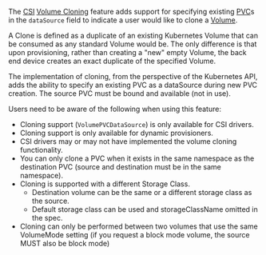 The [CSI](https://kubernetes.io/docs/concepts/storage/volumes/#csi) [Volume Cloning](https://kubernetes.io/docs/concepts/storage/volume-pvc-datasource/) feature adds support for specifying existing [PVC](https://kubernetes.io/docs/concepts/storage/persistent-volumes/#persistentvolumeclaims)s in the `dataSource` field to indicate a user would like to clone a [Volume](https://kubernetes.io/docs/concepts/storage/volumes/).

A Clone is defined as a duplicate of an existing Kubernetes Volume that can be consumed as any standard Volume would be. The only difference is that upon provisioning, rather than creating a "new" empty Volume, the back end device creates an exact duplicate of the specified Volume.

The implementation of cloning, from the perspective of the Kubernetes API, adds the ability to specify an existing PVC as a dataSource during new PVC creation. The source PVC must be bound and available (not in use).

Users need to be aware of the following when using this feature:

- Cloning support (`VolumePVCDataSource`) is only available for CSI drivers.
- Cloning support is only available for dynamic provisioners.
- CSI drivers may or may not have implemented the volume cloning functionality.
- You can only clone a PVC when it exists in the same namespace as the destination PVC (source and destination must be in the same namespace).
- Cloning is supported with a different Storage Class.
    - Destination volume can be the same or a different storage class as the source.
    - Default storage class can be used and storageClassName omitted in the spec.
- Cloning can only be performed between two volumes that use the same VolumeMode setting (if you request a block mode volume, the source MUST also be block mode)